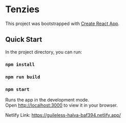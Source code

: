 # Tenzies

This project was bootstrapped with [Create React App](https://github.com/facebook/create-react-app).

## Quick Start

In the project directory, you can run:

### `npm install`

### `npm run build`
### `npm start`
Runs the app in the development mode.\
Open [http://localhost:3000](http://localhost:3000) to view it in your browser.

Netlify Link: https://guileless-halva-baf394.netlify.app/